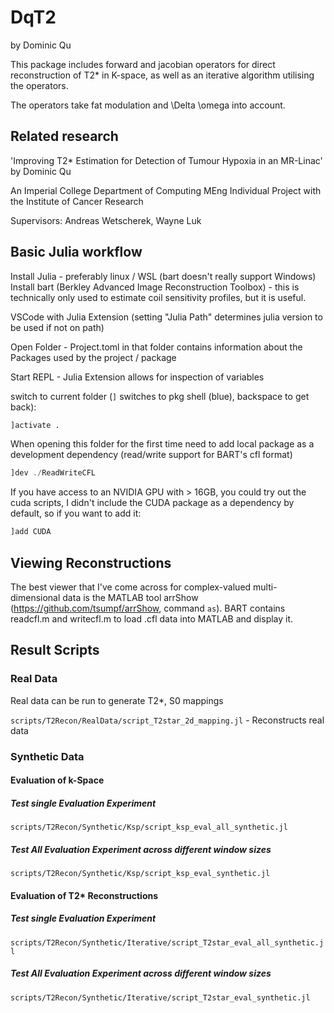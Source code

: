 # DqT2
by Dominic Qu

This package includes forward and jacobian operators for direct reconstruction of T2* in K-space, as well as an iterative algorithm utilising the operators.

The operators take fat modulation and \Delta \omega into account.

## Related research

'Improving T2* Estimation for Detection of Tumour Hypoxia in an MR-Linac' by Dominic Qu

An Imperial College Department of Computing MEng Individual Project with the Institute of Cancer Research

Supervisors: Andreas Wetscherek, Wayne Luk

## Basic Julia workflow

Install Julia - preferably linux / WSL (bart doesn't really support Windows)
Install bart (Berkley Advanced Image Reconstruction Toolbox) - this is technically only used to estimate coil sensitivity profiles, but it is useful.

VSCode with Julia Extension (setting "Julia Path" determines julia version to be used if not on path)

Open Folder - Project.toml in that folder contains information about the Packages used by the project / package

Start REPL - Julia Extension allows for inspection of variables 

switch to current folder (`]` switches to pkg shell (blue), backspace to get back):
```julia
]activate .
```

When opening this folder for the first time need to add local package as a development dependency (read/write support for BART's cfl format)
```julia
]dev ./ReadWriteCFL
```

If you have access to an NVIDIA GPU with > 16GB, you could try out the cuda scripts, I didn't include the CUDA package as a dependency by default, so if you want to add it:
```julia
]add CUDA
``` 

## Viewing Reconstructions

The best viewer that I've come across for complex-valued multi-dimensional data is the MATLAB tool arrShow (https://github.com/tsumpf/arrShow, command `as`). BART contains readcfl.m and writecfl.m to load .cfl data into MATLAB and display it.

## Result Scripts

### Real Data

Real data can be run to generate T2*, S0 mappings

`scripts/T2Recon/RealData/script_T2star_2d_mapping.jl` - Reconstructs real data 

### Synthetic Data

#### Evaluation of k-Space

##### Test single Evaluation Experiment
`scripts/T2Recon/Synthetic/Ksp/script_ksp_eval_all_synthetic.jl`

##### Test All Evaluation Experiment across different window sizes
`scripts/T2Recon/Synthetic/Ksp/script_ksp_eval_synthetic.jl`

#### Evaluation of T2* Reconstructions

##### Test single Evaluation Experiment
`scripts/T2Recon/Synthetic/Iterative/script_T2star_eval_all_synthetic.jl`

##### Test All Evaluation Experiment across different window sizes
`scripts/T2Recon/Synthetic/Iterative/script_T2star_eval_synthetic.jl`
